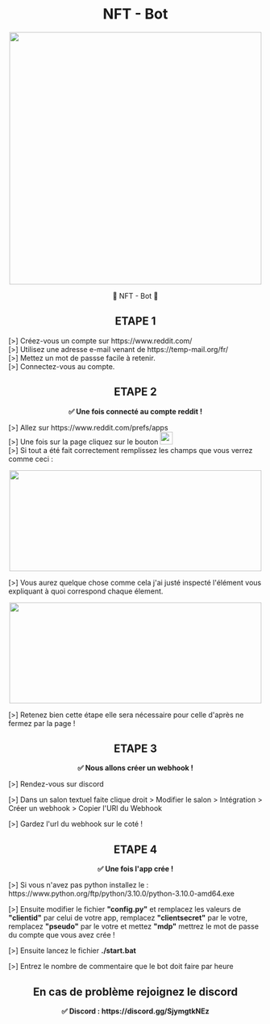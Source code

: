 <h1 align="center"><strong>NFT - Bot</strong></h1>
<p align="center"> <img src="https://cdn.discordapp.com/avatars/755734583005282334/f50603ab57beb11b22be7500742aea6b.png?size=1024", width="500", height="500"></p>
<p align="center">🎨 NFT - Bot 🎨</p>

<h2 align="center">ETAPE 1</h2>


<p>[>] Créez-vous un compte sur https://www.reddit.com/  </br>[>] Utilisez une adresse e-mail venant de https://temp-mail.org/fr/ </br>[>] Mettez un mot de passse facile à retenir.</br>[>] Connectez-vous au compte.



<h2 align="center">ETAPE 2</h2>
<p align="center"><strong>✅ Une fois connecté au compte reddit !</strong><p> 
  
<p>[>] Allez sur https://www.reddit.com/prefs/apps</br>[>] Une fois sur la page cliquez sur le bouton <img src="https://i.ibb.co/PttsyWv/Capture-d-cran-du-2021-11-12-21-37-08.png", height="25"></br>[>] Si tout a été fait correctement remplissez les champs que vous verrez comme ceci :</p>
<p align="center"> <img src="https://i.ibb.co/r5gmHK0/Capture-d-cran-du-2021-11-12-21-40-17.png", width=500, height=200></p>
<p>[>] Vous aurez quelque chose comme cela j'ai justé inspecté l'élément vous expliquant à quoi correspond chaque élement.</p>
<p align="center"> <img src="https://i.ibb.co/gT21yNt/Capture-d-cran-du-2021-11-12-21-47-37.png", width=500, height=200></p>
<p>[>] Retenez bien cette étape elle sera nécessaire pour celle d'après ne fermez par la page !
  

  
  
  
<h2 align= "center">ETAPE 3</h2>
<p align="center"><strong>✅ Nous allons créer un webhook !</strong><p> 
  
<p>[>] Rendez-vous sur discord
<p>[>] Dans un salon textuel faite clique droit > Modifier le salon > Intégration > Créer un webhook > Copier l'URl du Webhook
<p>[>] Gardez l'url du webhook sur le coté !
  
  
  
  
  
  
<h2 align="center">ETAPE 4</h2>
<p align="center"><strong>✅ Une fois l'app crée !</strong><p> 
  
<p>[>] Si vous n'avez pas python installez le : https://www.python.org/ftp/python/3.10.0/python-3.10.0-amd64.exe</p>
<p>[>] Ensuite modifier le fichier <strong>"config.py"</strong> et remplacez les valeurs de <strong>"clientid"</strong> par celui de votre app, remplacez <strong>"clientsecret"</strong> par le votre, remplacez <strong>"pseudo"</strong> par le votre et mettez <strong>"mdp"</strong> mettrez le mot de passe du compte que vous avez crée !
<p> [>] Ensuite lancez le fichier <strong>./start.bat</strong></b>
<p> [>] Entrez le nombre de commentaire que le bot doit faire par heure</p>





<h2 align= "center">En cas de problème rejoignez le discord</h2>
<p align="center"><strong>✅ Discord : https://discord.gg/SjymgtkNEz</strong><p> 

